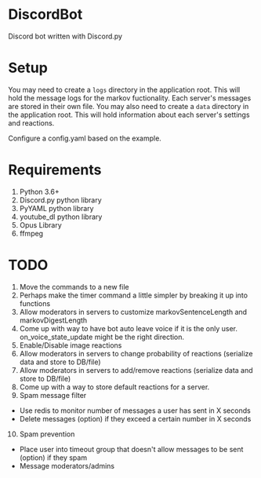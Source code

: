# DiscordBot
Discord bot written with Discord.py

# Setup
You may need to create a `logs` directory in the application root. This will hold the message logs for the markov fuctionality. Each server's messages are stored in their own file.
You may also need to create a `data` directory in the application root. This will hold information about each server's settings and reactions.

Configure a config.yaml based on the example.

# Requirements
1. Python 3.6+
2. Discord.py python library
3. PyYAML python library
4. youtube_dl python library
5. Opus Library
6. ffmpeg

# TODO
1. Move the commands to a new file
2. Perhaps make the timer command a little simpler by breaking it up into functions
3. Allow moderators in servers to customize markovSentenceLength and markovDigestLength
4. Come up with way to have bot auto leave voice if it is the only user. on_voice_state_update might be the right direction.
5. Enable/Disable image reactions
6. Allow moderators in servers to change probability of reactions (serialize data and store to DB/file)
7. Allow moderators in servers to add/remove reactions (serialize data and store to DB/file)
8. Come up with a way to store default reactions for a server.
9. Spam message filter
  * Use redis to monitor number of messages a user has sent in X seconds
  * Delete messages (option) if they exceed a certain number in X seconds
10. Spam prevention
  * Place user into timeout group that doesn't allow messages to be sent (option) if they spam
  * Message moderators/admins
